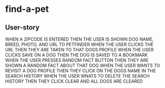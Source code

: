 # find-a-pet

## User-story
WHEN A ZIPCODE IS ENTERED
THEN THE USER IS SHOWN DOG NAME, BREED, PHOTO, AND URL TO PETFINDER
WHEN THE USER CLICKS THE URL
THEN THEY ARE TAKEN TO THAT DOGS PROFILE
WHEN THE USER CLICKS SAVE ON A DOG
THEN THE DOG IS SAVED TO A BOOKMARK
WHEN THE USER PRESSES RANDOM FACT BUTTON
THEN THEY ARE SHOWN A RANDOM FACT ABOUT THAT DOG
WHEN THE USER WANTS TO REVISIT A DOG PROFILE
THEN THEY CLICK ON THE DOGS NAME IN THE SEARCH HISTORY
WHEN THE USER WNATS TO DELETE THE SEARCH HISTORY
THEN THEY CLICK CLEAR AND ALL DOGS ARE CLEARED